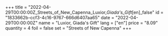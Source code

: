 +++
title = "2022-04-29T00:00:00Z_Streets_of_New_Capenna_Luxior,_Giada's_Gift_[en]_false"
id = "1833662b-ccf3-4c16-9767-666d6407aa65"
date = "2022-04-29T00:00:00Z"
name = "Luxior, Giada's Gift"
lang = ["en"]
price = "8.09"
quantity = 4
foil = false
set = "Streets of New Capenna"
+++
